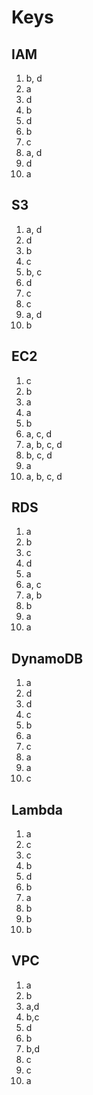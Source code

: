 # Keys

## IAM

1. b, d
2. a
3. d
4. b
5. d
6. b
7. c
8. a, d
9. d
10. a

## S3

1. a, d
2. d
3. b
4. c
5. b, c
6. d
7. c
8. c
9. a, d
10. b

## EC2

1. c
2. b
3. a
4. a
5. b
6. a, c, d
7. a, b, c, d
8. b, c, d
9. a
10. a, b, c, d

## RDS

1. a
2. b
3. c
4. d
5. a
6. a, c
7. a, b
8. b
9. a
10. a

## DynamoDB

1. a
2. d
3. d
4. c
5. b
6. a
7. c
8. a
9. a
10. c

## Lambda

1. a
2. c
3. c
4. b
5. d
6. b
7. a
8. b
9. b
10. b

## VPC

1. a
2. b
3. a,d
4. b,c
5. d
6. b
7. b,d
8. c
9. c
10. a